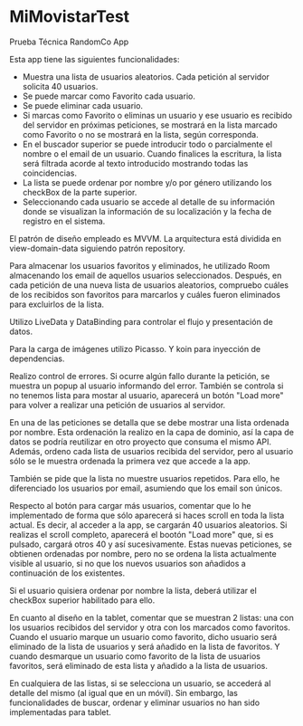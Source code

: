 # MiMovistarTest
Prueba Técnica RandomCo App

Esta app tiene las siguientes funcionalidades:
 - Muestra una lista de usuarios aleatorios. Cada petición al servidor solicita 40 usuarios.
 - Se puede marcar como Favorito cada usuario.
 - Se puede eliminar cada usuario.
 - Si marcas como Favorito o eliminas un usuario y ese usuario es recibido del servidor en próximas peticiones, se mostrará en la lista marcado como Favorito o no se mostrará en la lista, según corresponda.
 - En el buscador superior se puede introducir todo o parcialmente el nombre o el email de un usuario. Cuando finalices la escritura, la lista será filtrada acorde al texto introducido mostrando todas las coincidencias.
 - La lista se puede ordenar por nombre y/o por género utilizando los checkBox de la parte superior.
 - Seleccionando cada usuario se accede al detalle de su información donde se visualizan la información de su localización y la fecha de registro en el sistema.
 
El patrón de diseño empleado es MVVM. La arquitectura está dividida en view-domain-data siguiendo patrón repository.

Para almacenar los usuarios favoritos y eliminados, he utilizado Room almacenando los email de aquellos usuarios seleccionados. Después, en cada petición
de una nueva lista de usuarios aleatorios, compruebo cuáles de los recibidos son favoritos para marcarlos y cuáles fueron eliminados para excluirlos de la lista.

Utilizo LiveData y DataBinding para controlar el flujo y presentación de datos.

Para la carga de imágenes utilizo Picasso. Y koin para inyección de dependencias.

Realizo control de errores. Si ocurre algún fallo durante la petición, se muestra un popup al usuario informando del error. También se controla si no tenemos
lista para mostar al usuario, aparecerá un botón "Load more" para volver a realizar una petición de usuarios al servidor.

En una de las peticiones se detalla que se debe mostrar una lista ordenada por nombre. Esta ordenación la realizo en la capa de dominio, así la capa de datos se podría reutilizar en otro proyecto que consuma el mismo API. Además, ordeno cada lista de usuarios recibida del servidor, pero al usuario sólo se le muestra ordenada la primera vez que accede a la app.

También se pide que la lista no muestre usuarios repetidos. Para ello, he diferenciado los usuarios por email, asumiendo que los email son únicos.

Respecto al botón para cargar más usuarios, comentar que lo he implementado de forma que sólo aparecerá si haces scroll en toda la lista actual. Es decir, al acceder a la app, se cargarán 40 usuarios aleatorios. Si realizas el scroll completo, aparecerá el bootón "Load more" que, si es pulsado, cargará otros 40 y así sucesivamente. Estas nuevas peticiones, se obtienen ordenadas por nombre, pero no se ordena la lista actualmente visible al usuario, si no que los nuevos usuarios son añadidos a continuación de los existentes.

Si el usuario quisiera ordenar por nombre la lista, deberá utilizar el checkBox superior habilitado para ello.

En cuanto al diseño en la tablet, comentar que se muestran 2 listas: una con los usuarios recibidos del servidor y otra con los marcados como favoritos. Cuando el usuario marque un usuario como favorito, dicho usuario será eliminado de la lista de usuarios y será añadido en la lista de favoritos. Y cuando desmarque un usuario como favorito de la lista de usuarios favoritos, será eliminado de esta lista y añadido a la lista de usuarios.

En cualquiera de las listas, si se selecciona un usuario, se accederá al detalle del mismo (al igual que en un móvil). Sin embargo, las funcionalidades de buscar, ordenar y eliminar usuarios no han sido implementadas para tablet.
